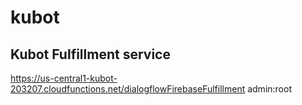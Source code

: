 # kubot

## Kubot Fulfillment service
https://us-central1-kubot-203207.cloudfunctions.net/dialogflowFirebaseFulfillment
admin:root
